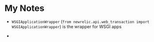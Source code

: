 # My Notes

* `WSGIApplicationWrapper` (`from newrelic.api.web_transaction import WSGIApplicationWrapper`) is the wrapper for WSGI apps

* 
